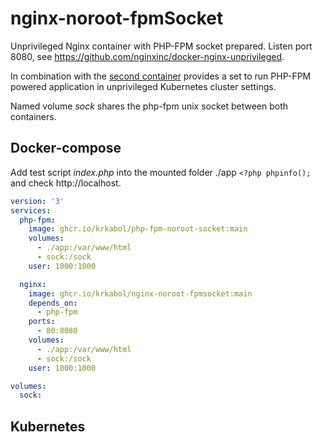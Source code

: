 # nginx-noroot-fpmSocket
Unprivileged Nginx container with PHP-FPM socket prepared. Listen port 8080, see https://github.com/nginxinc/docker-nginx-unprivileged.

In combination with the [second container](https://github.com/krkabol/php-fpm-noroot-socket) provides a set to run PHP-FPM powered application in unprivileged Kubernetes cluster settings.

Named volume *sock* shares the php-fpm unix socket between both containers. 

## Docker-compose
Add test script *index.php* into the mounted folder ./app  ```<?php phpinfo();``` and check http://localhost.

```yaml
version: '3'
services:
  php-fpm:
    image: ghcr.io/krkabol/php-fpm-noroot-socket:main
    volumes:
      - ./app:/var/www/html
      - sock:/sock
    user: 1000:1000

  nginx:
    image: ghcr.io/krkabol/nginx-noroot-fpmsocket:main
    depends_on:
      - php-fpm
    ports:
      - 80:8080
    volumes:
      - ./app:/var/www/html
      - sock:/sock
    user: 1000:1000

volumes:
  sock:
```

## Kubernetes